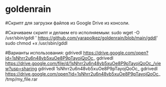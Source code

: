 # goldenrain
#Скрипт для загрузки файлов из Google Drive из консоли.

#Скачиваем скрипт и делаем его исполняемым:
sudo wget -O /usr/sbin/gddl ' https://github.com/yarapolkez/goldenrain/blob/main/gddl'
sudo chmod +x /usr/sbin/gddl

#Варианты использования:
gdrivedl https://drive.google.com/open?id=1sNhrr2u6n48vb5xuOe8P9pTayojQoOc_
gdrivedl https://drive.google.com/file/d/1sNhrr2u6n48vb5xuOe8P9pTayojQoOc_/view?usp=sharing
gdrivedl 1sNhrr2u6n48vb5xuOe8P9pTayojQoOc_
gdrivedl https://drive.google.com/open?id=1sNhrr2u6n48vb5xuOe8P9pTayojQoOc_ /tmp/my_file.rar
